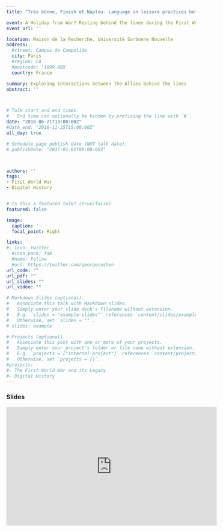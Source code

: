 ```yaml
---
title: "Très bônne, Finish et Naplou. Language in leisure practices between British soldiers and French civilians on the Western Front"

event: A Holiday from War? Resting behind the lines during the First World War
event_url: ''

location: Maison de la Recherche, Université Sorbonne Nouvelle
address:
  #street: Campus de Campolide
  city: Paris
  #region: CA
  #postcode: '1099-085'
  country: France

summary: Exploring interactions between the Allies behind the lines
abstract: ''



# Talk start and end times.
#   End time can optionally be hidden by prefixing the line with `#`.
date: "2018-06-21T13:00:00Z"
#date_end: "2010-11-25T15:00:00Z"
all_day: true

# Schedule page publish date (NOT talk date).
# publishDate: "2017-01-01T00:00:00Z"



authors: ''
tags: 
- First World War
- Digital History


# Is this a featured talk? (true/false)
featured: false

image:
  caption: ''
  focal_point: Right

links:
#- icon: twitter
  #icon_pack: fab
  #name: Follow
  #url: https://twitter.com/georgecushen
url_code: ""
url_pdf: ""
url_slides: ""
url_video: ""

# Markdown Slides (optional).
#   Associate this talk with Markdown slides.
#   Simply enter your slide deck's filename without extension.
#   E.g. `slides = "example-slides"` references `content/slides/example-slides.md`.
#   Otherwise, set `slides = ""`.
# slides: example

# Projects (optional).
#   Associate this post with one or more of your projects.
#   Simply enter your project's folder or file name without extension.
#   E.g. `projects = ["internal-project"]` references `content/project/deep-learning/index.md`.
#   Otherwise, set `projects = []`.
#projects:
#- The First World War and its Legacy
#- Digital History
---
```

### Slides

<iframe src="https://prezi.com/p/wcyycw-elaqt/embed/" id="iframe_container" frameborder="0" webkitallowfullscreen="" mozallowfullscreen="" allowfullscreen="" allow="autoplay; fullscreen" height="315" width="560"></iframe>